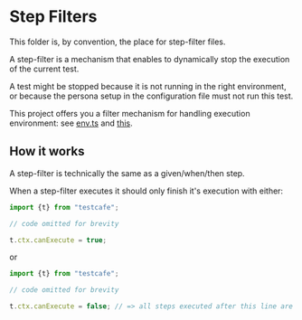 # Step Filters

This folder is, by convention, the place for step-filter files.

A step-filter is a mechanism that enables to dynamically stop the execution of the current test.

A test might be stopped because it is not running in the right environment, or because the persona setup in the configuration file must not run this test.

This project offers you a filter mechanism for handling execution environment: see [env.ts](env.ts) and [this](../README.md#How-to-run-a-test-only-in-specific-environment).

## How it works

A step-filter is technically the same as a given/when/then step.

When a step-filter executes it should only finish it's execution with either:

```js
import {t} from "testcafe";

// code omitted for brevity

t.ctx.canExecute = true;
```
or 

```js
import {t} from "testcafe";

// code omitted for brevity

t.ctx.canExecute = false; // => all steps executed after this line are skipped
```
